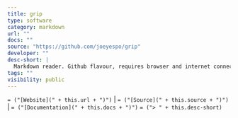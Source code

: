 ```yaml
---
title: grip
type: software
category: markdown
url: ""
docs: ""
source: "https://github.com/joeyespo/grip"
developer: ""
desc-short: |
  Markdown reader. Github flavour, requires browser and internet connection.
tags: ""
visibility: public
---
```

`= ("[Website](" + this.url + ")")` |  `= ("[Source](" + this.source + ")")` | `= ("[Documentation](" + this.docs + ")")`
`= ("> " + this.desc-short)`